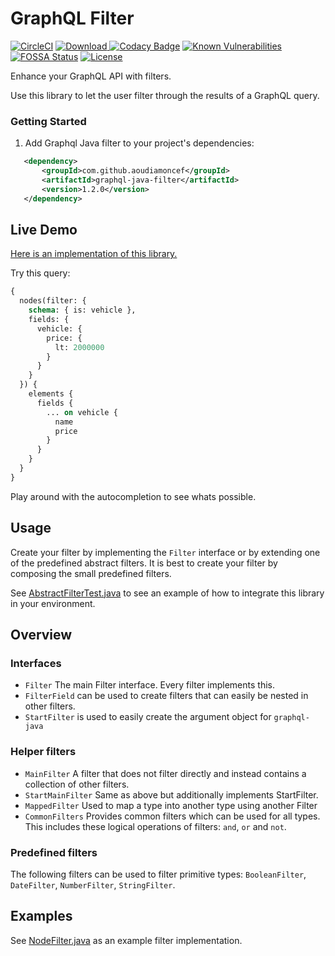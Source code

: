 # GraphQL Filter

[![CircleCI](https://circleci.com/gh/aoudiamoncef/graphql-java-filter.svg?style=svg)](https://circleci.com/gh/aoudiamoncef/graphql-java-filter)
[![Download](https://api.bintray.com/packages/sparow199/maven/graphql-java-filter/images/download.svg) ](https://bintray.com/sparow199/maven/graphql-java-filter/_latestVersion)
[![Codacy Badge](https://api.codacy.com/project/badge/Grade/2f8ef13df5414d73a36bbbdcf7ffe312)](https://www.codacy.com/manual/Sparow199/graphql-java-filter?utm_source=github.com&amp;utm_medium=referral&amp;utm_content=aoudiamoncef/graphql-java-filter&amp;utm_campaign=Badge_Grade)
[![Known Vulnerabilities](https://snyk.io/test/github/aoudiamoncef/graphql-java-filter/badge.svg?targetFile=pom.xml)](https://snyk.io/test/github/aoudiamoncef/graphql-java-filter?targetFile=pom.xml)
[![FOSSA Status](https://app.fossa.com/api/projects/git%2Bgithub.com%2Faoudiamoncef%2Fgraphql-java-filter.svg?type=shield)](https://app.fossa.com/projects/git%2Bgithub.com%2Faoudiamoncef%2Fgraphql-java-filter?ref=badge_shield)
[![License](https://img.shields.io/github/license/aoudiamoncef/graphql-java-filter?color=yellow)](https://opensource.org/licenses/Apache-2.0)

Enhance your GraphQL API with filters.

Use this library to let the user filter through the results of a GraphQL query.

### Getting Started

1. Add Graphql Java filter to your project's dependencies:

```xml
   <dependency>
       <groupId>com.github.aoudiamoncef</groupId>
       <artifactId>graphql-java-filter</artifactId>
       <version>1.2.0</version>
   </dependency>
```

## Live Demo
[Here is an implementation of this library.](https://demo.getmesh.io/api/v1/demo/graphql/browser)

Try this query:

```graphql
{
  nodes(filter: {
    schema: { is: vehicle },
    fields: {
      vehicle: {
        price: {
          lt: 2000000
        }
      }
    }
  }) {
    elements {
      fields {
        ... on vehicle {
          name
          price
        }
      }
    }
  }
}
```

Play around with the autocompletion to see whats possible.

## Usage
Create your filter by implementing the `Filter` interface or by extending one of the predefined abstract filters. It is best to create your filter by composing the small predefined filters.

See [AbstractFilterTest.java](src/test/java/com/gentics/graphqlfilter/AbstractFilterTest.java) to see an example of how to integrate this library in your environment.

## Overview

### Interfaces
* `Filter` The main Filter interface. Every filter implements this.
* `FilterField` can be used to create filters that can easily be nested in other filters.
* `StartFilter` is used to easily create the argument object for `graphql-java`

### Helper filters
* `MainFilter` A filter that does not filter directly and instead contains a collection of other filters.
* `StartMainFilter` Same as above but additionally implements StartFilter.
* `MappedFilter` Used to map a type into another type using another Filter
* `CommonFilters` Provides common filters which can be used for all types. This includes these logical operations of filters: `and`, `or` and `not`.

### Predefined filters
The following filters can be used to filter primitive types: `BooleanFilter`, `DateFilter`, `NumberFilter`, `StringFilter`.

## Examples
See [NodeFilter.java](src/test/java/com/gentics/graphqlfilter/filter/NodeFilter.java)  as an example filter implementation.